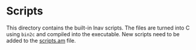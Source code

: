 # Scripts

This directory contains the built-in lnav scripts.  The files are
turned into C using `bin2c` and compiled into the executable.  New scripts
need to be added to the [scripts.am](scripts.am) file.
